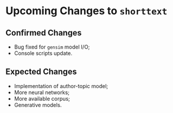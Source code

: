 Upcoming Changes to `shorttext`
===============================

Confirmed Changes
-----------------

* Bug fixed for `gensim` model I/O;
* Console scripts update.

Expected Changes
----------------

* Implementation of author-topic model;
* More neural networks;
* More available corpus;
* Generative models.